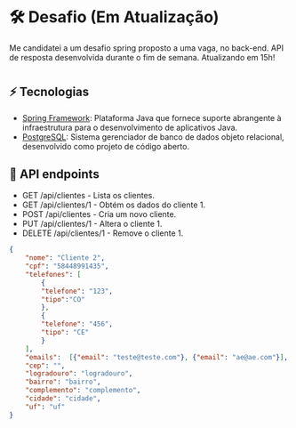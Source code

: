 # 🛠 Desafio (Em Atualização)
Me candidatei a um desafio spring proposto a uma vaga, no back-end.
API de resposta desenvolvida durante o fim de semana.
Atualizando em 15h!
# 

## ⚡ Tecnologias
* [Spring Framework]: Plataforma Java que fornece suporte abrangente à infraestrutura para o desenvolvimento de aplicativos Java.
* [PostgreSQL]: Sistema gerenciador de banco de dados objeto relacional, desenvolvido como projeto de código aberto.

## 📘 API endpoints
* GET /api/clientes - Lista os clientes.
* GET /api/clientes/1 - Obtém os dados do cliente 1.
* POST /api/clientes - Cria um novo cliente.
* PUT /api/clientes/1 - Altera o cliente 1.
* DELETE /api/clientes/1 - Remove o cliente 1.

```json
{
	"nome": "Cliente 2",
	"cpf": "58448991435",
	"telefones": [
		{
		"telefone": "123",
		"tipo":"CO"
		},
		{
		"telefone": "456",
		"tipo": "CE"
		}
	],
	"emails":  [{"email": "teste@teste.com"}, {"email": "ae@ae.com"}],
	"cep": "",
	"logradouro": "logradouro",
	"bairro": "bairro",
	"complemento": "complemento",
	"cidade": "cidade",
	"uf": "uf"
}
```


[Spring Framework]: <https://spring.io/projects/spring-framework>
[PostgreSQL]: <https://www.postgresql.org>


